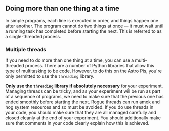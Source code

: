 ## Doing more than one thing at a time

In simple programs, each line is executed in order, and things happen one after another. The program cannot do two things at once — it must wait until a running task has completed before starting the next. This is referred to as a single-threaded process.

### Multiple threads

If you need to do more than one thing at a time, you can use a multi-threaded process. There are a number of Python libraries that allow this type of multitasking to be code, However, to do this on the Astro Pis, you're only permitted to use the `threading` library.

**Only use the `threading` library if absolutely necessary** for your experiment. Managing threads can be tricky, and as your experiment will be run as part of a sequence of programs, we need to make sure that the previous one has ended smoothly before starting the next. Rogue threads can run amok and hog system resources and so must be avoided. If you do use threads in your code, you should make sure that they are all managed carefully and closed cleanly at the end of your experiment. You should additionally make sure that comments in your code clearly explain how this is achieved.
